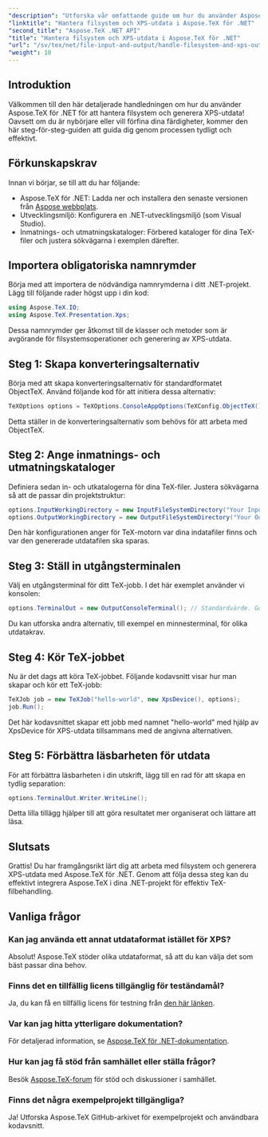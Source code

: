 ```yaml
---
"description": "Utforska vår omfattande guide om hur du använder Aspose.TeX för .NET för att hantera filsystem och generera XPS-utdata. Denna steg-för-steg-handledning täcker allt från att konfigurera din miljö till att köra ett TeX-jobb."
"linktitle": "Hantera filsystem och XPS-utdata i Aspose.TeX för .NET"
"second_title": "Aspose.TeX .NET API"
"title": "Hantera filsystem och XPS-utdata i Aspose.TeX för .NET"
"url": "/sv/tex/net/file-input-and-output/handle-filesystem-and-xps-output/"
"weight": 10
---
```


## Introduktion

Välkommen till den här detaljerade handledningen om hur du använder Aspose.TeX för .NET för att hantera filsystem och generera XPS-utdata! Oavsett om du är nybörjare eller vill förfina dina färdigheter, kommer den här steg-för-steg-guiden att guida dig genom processen tydligt och effektivt.

## Förkunskapskrav

Innan vi börjar, se till att du har följande:

- Aspose.TeX för .NET: Ladda ner och installera den senaste versionen från [Aspose webbplats](https://releases.aspose.com/tex/net/).
- Utvecklingsmiljö: Konfigurera en .NET-utvecklingsmiljö (som Visual Studio).
- Inmatnings- och utmatningskataloger: Förbered kataloger för dina TeX-filer och justera sökvägarna i exemplen därefter.

## Importera obligatoriska namnrymder

Börja med att importera de nödvändiga namnrymderna i ditt .NET-projekt. Lägg till följande rader högst upp i din kod:

```csharp
using Aspose.TeX.IO;
using Aspose.TeX.Presentation.Xps;
```

Dessa namnrymder ger åtkomst till de klasser och metoder som är avgörande för filsystemsoperationer och generering av XPS-utdata.

## Steg 1: Skapa konverteringsalternativ

Börja med att skapa konverteringsalternativ för standardformatet ObjectTeX. Använd följande kod för att initiera dessa alternativ:

```csharp
TeXOptions options = TeXOptions.ConsoleAppOptions(TeXConfig.ObjectTeX());
```

Detta ställer in de konverteringsalternativ som behövs för att arbeta med ObjectTeX.

## Steg 2: Ange inmatnings- och utmatningskataloger

Definiera sedan in- och utkatalogerna för dina TeX-filer. Justera sökvägarna så att de passar din projektstruktur:

```csharp
options.InputWorkingDirectory = new InputFileSystemDirectory("Your Input Directory");
options.OutputWorkingDirectory = new OutputFileSystemDirectory("Your Output Directory");
```

Den här konfigurationen anger för TeX-motorn var dina indatafiler finns och var den genererade utdatafilen ska sparas.

## Steg 3: Ställ in utgångsterminalen

Välj en utgångsterminal för ditt TeX-jobb. I det här exemplet använder vi konsolen:

```csharp
options.TerminalOut = new OutputConsoleTerminal(); // Standardvärde. Godtycklig tilldelning.
```

Du kan utforska andra alternativ, till exempel en minnesterminal, för olika utdatakrav.

## Steg 4: Kör TeX-jobbet

Nu är det dags att köra TeX-jobbet. Följande kodavsnitt visar hur man skapar och kör ett TeX-jobb:

```csharp
TeXJob job = new TeXJob("hello-world", new XpsDevice(), options);
job.Run();
```

Det här kodavsnittet skapar ett jobb med namnet "hello-world" med hjälp av XpsDevice för XPS-utdata tillsammans med de angivna alternativen.

## Steg 5: Förbättra läsbarheten för utdata

För att förbättra läsbarheten i din utskrift, lägg till en rad för att skapa en tydlig separation:

```csharp
options.TerminalOut.Writer.WriteLine();
```

Detta lilla tillägg hjälper till att göra resultatet mer organiserat och lättare att läsa.

## Slutsats

Grattis! Du har framgångsrikt lärt dig att arbeta med filsystem och generera XPS-utdata med Aspose.TeX för .NET. Genom att följa dessa steg kan du effektivt integrera Aspose.TeX i dina .NET-projekt för effektiv TeX-filbehandling.

## Vanliga frågor

### Kan jag använda ett annat utdataformat istället för XPS?

Absolut! Aspose.TeX stöder olika utdataformat, så att du kan välja det som bäst passar dina behov.

### Finns det en tillfällig licens tillgänglig för teständamål?

Ja, du kan få en tillfällig licens för testning från [den här länken](https://purchase.conholdate.com/temporary-license/).

### Var kan jag hitta ytterligare dokumentation?

För detaljerad information, se [Aspose.TeX för .NET-dokumentation](https://reference.aspose.com/tex/net/).

### Hur kan jag få stöd från samhället eller ställa frågor?

Besök [Aspose.TeX-forum](https://forum.aspose.com/c/tex/47) för stöd och diskussioner i samhället.

### Finns det några exempelprojekt tillgängliga?

Ja! Utforska Aspose.TeX GitHub-arkivet för exempelprojekt och användbara kodavsnitt.